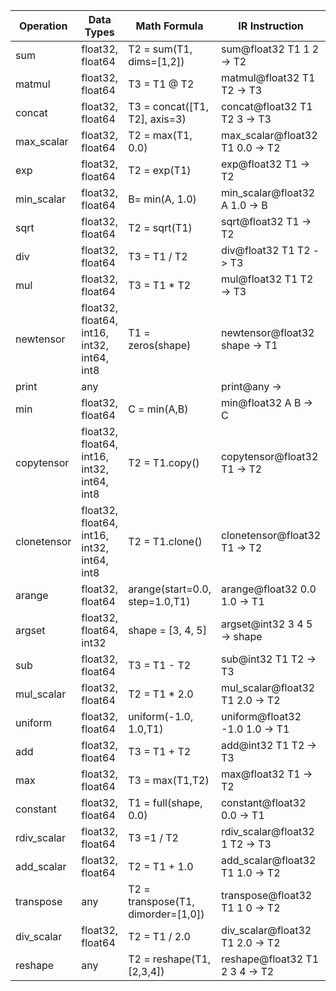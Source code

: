 | Operation | Data Types | Math Formula | IR Instruction |
|-----------|------------|--------------|----------------|
| sum | float32, float64 | T2 = sum(T1, dims=[1,2]) | sum@float32 T1 1 2 -> T2 |
| matmul | float32, float64 | T3 = T1 @ T2 | matmul@float32 T1 T2 -> T3 |
| concat | float32, float64 | T3 = concat([T1, T2], axis=3) | concat@float32 T1 T2 3 -> T3 |
| max_scalar | float32, float64 | T2 = max(T1, 0.0) | max_scalar@float32 T1 0.0 -> T2 |
| exp | float32, float64 | T2 = exp(T1) | exp@float32 T1 -> T2 |
| min_scalar | float32, float64 | B= min(A, 1.0) | min_scalar@float32 A 1.0 -> B |
| sqrt | float32, float64 | T2 = sqrt(T1) | sqrt@float32 T1 -> T2 |
| div | float32, float64 | T3 = T1 / T2 | div@float32 T1 T2 -> T3 |
| mul | float32, float64 | T3 = T1 * T2 | mul@float32 T1 T2 -> T3 |
| newtensor | float32, float64, int16, int32, int64, int8 | T1 = zeros(shape) | newtensor@float32 shape -> T1 |
| print | any |  | print@any -> |
| min | float32, float64 | C = min(A,B) | min@float32 A B -> C |
| copytensor | float32, float64, int16, int32, int64, int8 | T2 = T1.copy() | copytensor@float32 T1 -> T2 |
| clonetensor | float32, float64, int16, int32, int64, int8 | T2 = T1.clone() | clonetensor@float32 T1 -> T2 |
| arange | float32, float64 | arange(start=0.0, step=1.0,T1) | arange@float32 0.0 1.0 -> T1 |
| argset | float32, float64, int32 | shape = [3, 4, 5] | argset@int32 3 4 5 -> shape |
| sub | float32, float64 | T3 = T1 - T2 | sub@int32 T1 T2 -> T3 |
| mul_scalar | float32, float64 | T2 = T1 * 2.0 | mul_scalar@float32 T1 2.0 -> T2 |
| uniform | float32, float64 | uniform(-1.0, 1.0,T1) | uniform@float32 -1.0 1.0 -> T1 |
| add | float32, float64 | T3 = T1 + T2 | add@int32 T1 T2 -> T3 |
| max | float32, float64 | T3 = max(T1,T2) | max@float32 T1 -> T2 |
| constant | float32, float64 | T1 = full(shape, 0.0) | constant@float32 0.0 -> T1 |
| rdiv_scalar | float32, float64 | T3 =1 / T2 | rdiv_scalar@float32 1 T2 -> T3 |
| add_scalar | float32, float64 | T2 = T1 + 1.0 | add_scalar@float32 T1 1.0 -> T2 |
| transpose | any | T2 = transpose(T1, dimorder=[1,0]) | transpose@float32 T1 1 0 -> T2 |
| div_scalar | float32, float64 | T2 = T1 / 2.0 | div_scalar@float32 T1 2.0 -> T2 |
| reshape | any | T2 = reshape(T1, [2,3,4]) | reshape@float32 T1 2 3 4 -> T2 |
